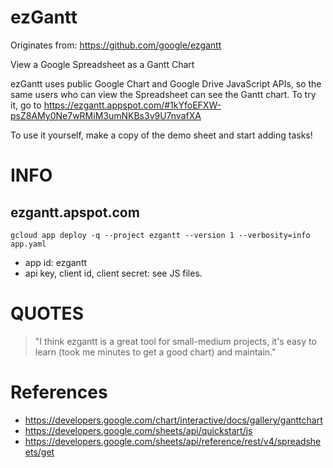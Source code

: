 # ezGantt

Originates from: https://github.com/google/ezgantt

View a Google Spreadsheet as a Gantt Chart

ezGantt uses public Google Chart and Google Drive JavaScript APIs, 
so the same users who can view the Spreadsheet can see the Gantt chart.
To try it, go to https://ezgantt.appspot.com/#1kYfoEFXW-psZ8AMy0Ne7wRMiM3umNKBs3v9U7nvafXA

To use it yourself, make a copy of the demo sheet and start adding tasks!

# INFO

## ezgantt.apspot.com

`gcloud app deploy -q --project ezgantt --version 1 --verbosity=info app.yaml`

* app id: ezgantt
* api key, client id, client secret: see JS files.

# QUOTES

> "I think ezgantt is a great tool for small-medium projects, 
> it's easy to learn (took me minutes to get a good chart) and maintain."

# References

* https://developers.google.com/chart/interactive/docs/gallery/ganttchart
* https://developers.google.com/sheets/api/quickstart/js
* https://developers.google.com/sheets/api/reference/rest/v4/spreadsheets/get


